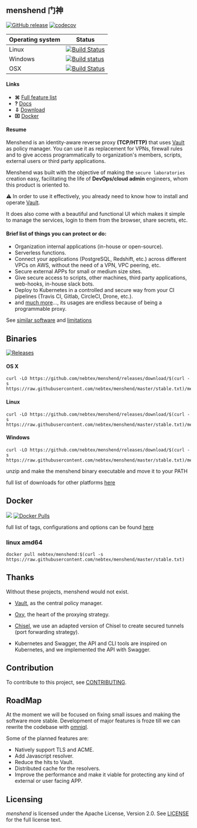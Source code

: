 ## menshend	门神 
[![GitHub release](http://img.shields.io/github/release/nebtex/menshend.svg?style=flat-square)][release]
[![codecov](https://codecov.io/gh/nebtex/menshend/branch/master/graph/badge.svg)](https://codecov.io/gh/nebtex/menshend)

[release]: https://github.com/nebtex/menshend/releases


|  Operating system | Status |
| --- | --- |
| Linux | [![Build Status](https://travis-ci.org/nebtex/menshend.svg?branch=master)](https://travis-ci.org/nebtex/menshend)|
| Windows | [![Build status](https://ci.appveyor.com/api/projects/status/q8fewu4op9cyxgd5/branch/master?svg=true)](https://ci.appveyor.com/project/criloz/menshend/branch/master)|
| OSX | [![Build Status](https://travis-ci.org/nebtex/menshend.svg?branch=master)](https://travis-ci.org/nebtex/menshend)|

#### Links

* **⌘** [Full feature list](#download)
* **?** [Docs](#download)
* **⇩** [Download](#binaries)
* **⌧** [Docker](#docker) 

#### Resume

Menshend is an identity-aware reverse proxy **(TCP/HTTP)** that uses [Vault](https://github.com/hashicorp/vault) as policy manager. You can use it as replacement for VPNs, firewall rules and to give access programmatically to organization's members, scripts, external users or third party applications.

Menshend was built with the objective of making the `secure laboratories` creation easy, facilitating the life of **DevOps/cloud admin** engineers, whom this product is oriented to. 

:warning: In order to use it effectively, you already need to know how to install and operate [Vault](https://github.com/hashicorp/vault).

It does also come with a beautiful and functional UI which makes it simple to manage the services, login to them from the browser, share secrets, etc.

#### Brief list of things you can protect or do:

 * Organization internal applications (in-house or open-source).
 * Serverless functions.
 * Connect your applications (PostgreSQL, Redshift, etc.) across different VPCs on AWS, without the need of a VPN, VPC peering, etc. 
 * Secure external APPs for small or medium size sites.
 * Give secure access to scripts, other machines, third party applications, web-hooks, in-house slack bots.
 * Deploy to Kubernetes in a controlled and secure way from your CI pipelines (Travis CI, Gitlab, CircleCI, Drone, etc.).
 * and [much more](#sdsd)..., its usages are endless because of being a programmable proxy.

See [similar software](#sds)  and [limitations](#wadas)


## Binaries

[![Releases](https://img.shields.io/github/downloads/nebtex/menshend/total.svg)][release]

#### OS X 
```shell
curl -LO https://github.com/nebtex/menshend/releases/download/$(curl -s https://raw.githubusercontent.com/nebtex/menshend/master/stable.txt)/menshend_darwin_amd64.zip
```

#### Linux
```shell
curl -LO https://github.com/nebtex/menshend/releases/download/$(curl -s https://raw.githubusercontent.com/nebtex/menshend/master/stable.txt)/menshend_linux_amd64.zip
```

#### Windows

```shell 
curl -LO https://github.com/nebtex/menshend/releases/download/$(curl -s https://raw.githubusercontent.com/nebtex/menshend/master/stable.txt)/menshend_windows_amd64.zip
```

unzip and make the menshend binary executable and move it to your PATH 

full list of downloads for other platforms [here][release]

## Docker

[![](https://images.microbadger.com/badges/image/nebtex/menshend.svg)](https://microbadger.com/images/nebtex/menshend "Get your own image badge on microbadger.com")
[![Docker Pulls](https://img.shields.io/docker/pulls/nebtex/menshend.svg)](https://hub.docker.com/r/nebtex/menshend/)

full list of tags, configurations and options can be found [here](https://hub.docker.com/r/nebtex/menshend/)  

### linux amd64

```shell 
docker pull nebtex/menshend:$(curl -s https://raw.githubusercontent.com/nebtex/menshend/master/stable.txt)
``` 

## Thanks 

Without these projects, menshend would not exist.

- [Vault](https://github.com/hashicorp/vault), as the central policy manager.

- [Oxy](https://github.com/vulcand/oxy), the heart of the proxying strategy.

- [Chisel](https://github.com/jpillora/chisel), we use an adapted version of Chisel to create secured tunnels (port forwarding strategy).

- Kubernetes and Swagger, the API and CLI tools are inspired on Kubernetes, and we implemented the API with Swagger.


## Contribution

To contribute to this project, see [CONTRIBUTING](CONTRIBUTING).

## RoadMap

At the moment we will be focused on fixing small issues and making the software more stable. Development of major features is froze till we can rewrite the codebase with [omniql](https://github.com/nebtex/omniql).

Some of the planned features are:

* Natively support TLS and ACME.
* Add Javascript resolver.
* Reduce the hits to Vault.
* Distributed cache for the resolvers.
* Improve the performance and make it viable for protecting any kind of external or user facing APP.


## Licensing

*menshend* is licensed under the Apache License, Version 2.0. See [LICENSE](LICENSE) for the full license text.

